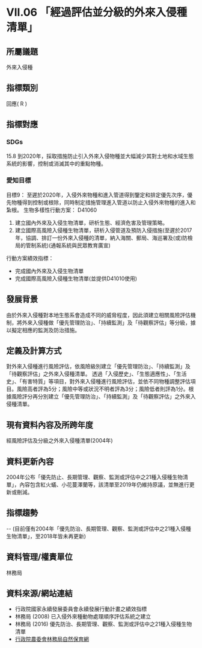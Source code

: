 # VII.06 「經過評估並分級的外來入侵種清單」

<script type="text/javascript" src="http://cdn.mathjax.org/mathjax/latest/MathJax.js?config=TeX-AMS-MML_HTMLorMML"></script>

## 所屬議題
外來入侵種
## 指標類別
回應( R )
## 指標對應
### SDGs
15.8
到2020年，採取措施防止引入外來入侵物種並大幅減少其對土地和水域生態系統的影響，控制或消滅其中的重點物種。
### 愛知目標
目標9：
至遲於2020年，入侵外來物種和進入管道得到鑒定和排定優先次序，優先物種得到控制或根除，同時制定措施管理進入管道以防止入侵外來物種的進入和紮根。
生物多樣性行動方案：
D41060
1. 建立國內外來及入侵生物清單，研析生態、經濟危害及管理策略。
2. 建立國際高風險入侵種生物清單，研析入侵管道及預防入侵措施(至遲於2017年，協調、排訂一份外來入侵種的清單，納入海關、郵局、海巡署及(或)防檢局的管制系統)(通報系統與民眾教育廣宣)

行動方案績效指標：
* 完成國內外來及入侵生物清單
* 完成國際高風險入侵種生物清單(並提供D41010使用)
## 發展背景
由於外來入侵種對本地生態系會造成不同的威脅程度，因此須建立相關風險評估機制，將外來入侵種做「優先管理防治」、「持續監測」及「待觀察評估」等分級，據以擬定相應的監測及防治措施。
## 定義及計算方式
對外來入侵種進行風險評估，依風險級別建立「優先管理防治」、「持續監測」及「待觀察評估」之外來入侵種清單。
透過「入侵歷史」、「生態適應性」、「生活史」、「有害特質」等項目，對外來入侵種進行風險評估，並依不同物種調整評估項目。風險高者評為5分；風險中等或狀況不明者評為3分；風險低者則評為1分。根據風險評分再分別建立「優先管理防治」、「持續監測」及「待觀察評估」之外來入侵種清單。
## 現有資料內容及所跨年度
經風險評估及分級之外來入侵種清單(2004年)
## 資料更新內容
2004年公布「優先防止、長期管理、觀察、監測或評估中之21種入侵種生物清單」，內容包含紅火蟻、小花蔓澤蘭等，該清單至2019年仍維持原議，並無進行更新或刪減。
## 指標趨勢
--
(目前僅有2004年「優先防治、長期管理、觀察、監測或評估中之21種入侵種生物清單」，至2018年皆未再更新)
## 資料管理/權責單位
林務局
## 資料來源/網站連結
* 行政院國家永續發展委員會永續發展行動計畫之績效指標
* 林務局 (2008) 已入侵外來種動物處理順序評估系統之建立
* 林務局 (2016) 優先防治、長期管理、觀察、監測或評估中之21種入侵種生物清單
* [行政院農委會林務局自然保育網](https://conservation.forest.gov.tw/0000410)